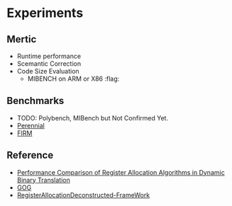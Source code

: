 # Experiments

## Mertic
* Runtime performance
* Scemantic Correction
* Code Size Evaluation
  * MIBENCH on ARM or X86 :flag:

## Benchmarks
- TODO: Polybench, MIBench but Not Confirmed Yet.
- [Perennial](https://www.peren.com/)
- [FIRM](https://pp.ipd.kit.edu/firm/)

## Reference
- [Performance Comparison of Register Allocation Algorithms in Dynamic Binary Translation](https://ieeexplore.ieee.org/stamp/stamp.jsp?tp=&arnumber=5361722)
- [GOG](https://www.geeksforgeeks.org/register-allocations-in-code-generation/)
- [RegisterAllocationDeconstructed-FrameWork](https://llvm.org/pubs/2009-04-SCOPES-RegisterAllocationDeconstructed.pdf)

